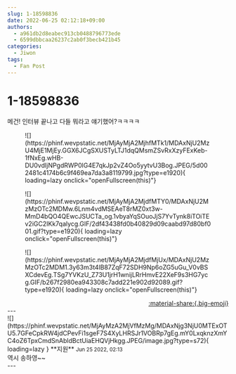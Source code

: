 ```yaml
---
slug: 1-18598836
date: 2022-06-25 02:12:18+09:00
authors:
  - a961db2d8eabec913cb0488796773ede
  - 6599dbbcaa26237c2ab0f3becb421b45
categories:
  - Jiwon
tags:
  - Fan Post
---
```


# 1-18598836

<div class="post-container" markdown="1">
<div class="content-container md-sidebar__scrollwrap" markdown="1">

메건! 인터뷰 끝나고 다들 뭐라고 얘기했어?ㅋㅋㅋㅋ
<figure markdown="1">
![](https://phinf.wevpstatic.net/MjAyMjA2MjhfMTk1/MDAxNjU2MzU4MjE1MjEy.GGX6JCgSXUSTyLTJ1dqQMsmZSvRxXzyFExKeb-1fNxEg.wHB-DU0vdIjNPgdRWP0lG4E7qkJp2vZ4Oo5yytvU3Bog.JPEG/5d002481c4174b6c9f469ea7da3a8119799.jpg?type=e1920){ loading=lazy onclick="openFullscreen(this)"}
</figure>

<figure markdown="1">
![](https://phinf.wevpstatic.net/MjAyMjA2MjdfMTY0/MDAxNjU2MzMzOTc2MDMw.6Lnm4vdMSEAeT8rMZ0xt3w-MmD4bQO4QEwcJSUCTa_og.1vbyaYqSOuoJjS7YvTynk8iTOiTEv2iGC2IKk7qalycg.GIF/2df43438fd0b40829d09caabd97d80bf001.gif?type=e1920){ loading=lazy onclick="openFullscreen(this)"}
</figure>

<figure markdown="1">
![](https://phinf.wevpstatic.net/MjAyMjA2MjdfMjUx/MDAxNjU2MzMzOTc2MDM1.3y63m3t4lB87ZqF72SDH9Np6oZG5uGu_V0vBSXCdevEg.TSg7YVKzU_Z73U1jrH1wnijLRrHmvE22XeF9s3HG7ycg.GIF/b267f2980ea943308c7add221e902d92089.gif?type=e1920){ loading=lazy onclick="openFullscreen(this)"}
</figure>


</div>
</div>

<div style="text-align: right;" markdown="1">
<a href="https://weverse.io/fromis9/fanpost/1-18598836" style="text-align: right;">:material-share:{.big-emoji}</a>
</div>
---

<div class="comments-container md-sidebar__scrollwrap" markdown="1">
<div class="comment" markdown="1">
<div class='id-container' markdown="1">
![](https://phinf.wevpstatic.net/MjAyMzA2MjVfMzMg/MDAxNjg3NjU0MTExOTU5.7GFeCpkRW4jdCPevFi1sgeF7S4XyLHRSJr1VOBRp7gEg.mY0LxqknzXmYC4oZ6TpxCmdSnAbldBctUiaEHQVjHkgg.JPEG/image.jpg?type=s72){ loading=lazy }
**<span class="artist">지원</span>** <small>Jun 25 2022, 02:13</small><br>
</div>
<div class='comment-body' markdown="1">
역시 송하영~~
</div>
</div>
</div>
---
